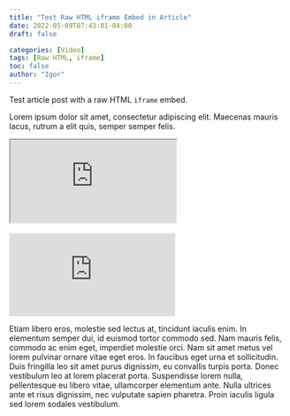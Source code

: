```yaml
---
title: "Test Raw HTML iframe Embed in Article"
date: 2022-05-09T07:43:01-04:00
draft: false

categories: [Video]
tags: [Raw HTML, iframe]
toc: false
author: "Igor"
---
```


Test article post with a raw HTML `iframe` embed.

<!--more-->

Lorem ipsum dolor sit amet, consectetur adipiscing elit. Maecenas mauris lacus, rutrum a elit quis, semper semper felis. 

<iframe src="https://player.bilibili.com/player.html?bvid=BV1jz4y1f7yo&page=1&as_wide=1&high_quality=1&danmaku=0"
scrolling="no" framespacing="0" webkitallowfullscreen mozallowfullscreen allowfullscreen>
</iframe>
<br><br/>
<iframe src="https://www.youtube.com/embed/qtIqKaDlqXo" title="YouTube video player" frameborder="0" allow="accelerometer; autoplay; clipboard-write; encrypted-media; gyroscope; picture-in-picture" allowfullscreen></iframe>

Etiam libero eros, molestie sed lectus at, tincidunt iaculis enim. In elementum semper dui, id euismod tortor commodo sed. Nam mauris felis, commodo ac enim eget, imperdiet molestie orci. Nam sit amet metus vel lorem pulvinar ornare vitae eget eros. In faucibus eget urna et sollicitudin. Duis fringilla leo sit amet purus dignissim, eu convallis turpis porta. Donec vestibulum leo at lorem placerat porta. Suspendisse lorem nulla, pellentesque eu libero vitae, ullamcorper elementum ante. Nulla ultrices ante et risus dignissim, nec vulputate sapien pharetra. Proin iaculis ligula sed lorem sodales vestibulum.
